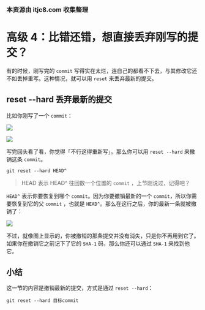 ### 本资源由 itjc8.com 收集整理
# 高级 4：比错还错，想直接丢弃刚写的提交？

有的时候，刚写完的 `commit` 写得实在太烂，连自己的都看不下去，与其修改它还不如丢掉重写。这种情况，就可以用 `reset` 来丢弃最新的提交。

## reset --hard 丢弃最新的提交

比如你刚写了一个 `commit`：

![](https://user-gold-cdn.xitu.io/2017/11/22/15fe19c8a6101d7f?w=484&h=270&f=gif&s=136318)

![](https://user-gold-cdn.xitu.io/2017/11/22/15fe19c8a2f08fa1?w=624&h=289&f=jpeg&s=103942)

写完回头看了看，你觉得「不行这得重新写」。那么你可以用 `reset --hard` 来撤销这条 `commit`。

```shell
git reset --hard HEAD^
```

> HEAD 表示 HEAD^ 往回数一个位置的 `commit` ，上节刚说过，记得吧？

`HEAD^` 表示你要恢复到哪个 `commit`。因为你要撤销最新的一个 `commit`，所以你需要恢复到它的父 `commit` ，也就是 `HEAD^`。那么在这行之后，你的最新一条就被撤销了：

![](https://user-gold-cdn.xitu.io/2017/11/22/15fe19c8a3235853?w=466&h=262&f=gif&s=120940)

不过，就像图上显示的，你被撤销的那条提交并没有消失，只是你不再用到它了。如果你在撤销它之前记下了它的 `SHA-1` 码，那么你还可以通过 `SHA-1` 来找到他它。

## 小结

这一节的内容是撤销最新的提交，方式是通过 `reset --hard`：

```shell
git reset --hard 目标commit
```

